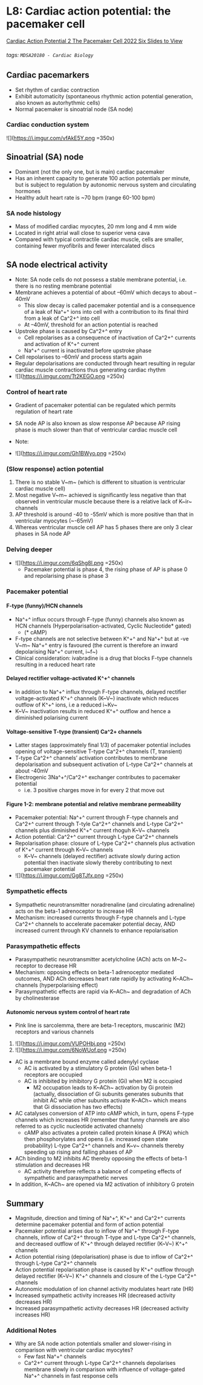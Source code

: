 # L8: Cardiac action potential: the pacemaker cell
[Cardiac Action Potential 2 The Pacemaker Cell 2022 Six Slides to View](https://brightspace.ucd.ie/d2l/le/content/155449/viewContent/1823185/View)
###### tags: `MDSA20180 - Cardiac Biology`

## Cardiac pacemarkers
- Set rhythm of cardiac contraction
- Exhibit automaticity (spontaneous rhythmic action potential generation, also known as autorhythmic cells)
- Normal pacemaker is sinoatrial node (SA node)

### Cardiac conduction system
![](https://i.imgur.com/vfAkE5Y.png =350x)

## Sinoatrial (SA) node 
- Dominant (not the only one, but is main) cardiac pacemaker
- Has an inherent capacity to generate 100 action potentials per minute, but is subject to regulation by autonomic nervous system and circulating hormones
- Healthy adult heart rate is ~70 bpm (range 60-100 bpm)

### SA node histology
- Mass of modified cardiac myocytes, 20 mm long and 4 mm wide
- Located in right atrial wall close to superior vena cava
- Compared with typical contractile cardiac muscle, cells are smaller, containing fewer myofibrils and fewer intercalated discs

## SA node electrical activity
- Note: SA node cells do not  possess a stable membrane potential, i.e. there is no resting membrane potential
- Membrane achieves a potential of about –60mV which decays to about –40mV
    - This slow decay is called pacemaker potential and is a consequence of a leak of Na^+^ ions into cell  with  a  contribution to its final third from a leak of Ca^2+^ into cell
    - At –40mV, threshold for an action potential is reached
- Upstroke phase is caused by Ca^2+^ entry
    - Cell repolarises as a consequence of inactivation of Ca^2+^ currents and activation of K^+^ current
    - Na^+^ current is inactivated before upstroke phase
- Cell repolarises to –60mV and process starts again
- Regular depolarisations are conducted through heart resulting in regular cardiac muscle contractions thus generating cardiac rhythm
- ![](https://i.imgur.com/Tt2KEGO.png =250x)

### Control of heart rate
- Gradient of pacemaker potential can be regulated which permits regulation of heart rate
- SA node AP is also known as slow response AP because AP rising phase is much slower than that of ventricular cardiac muscle cell
- Note: 
    
- ![](https://i.imgur.com/Gh1BWyo.png =250x)

### (Slow response) action potential
1. There is no stable V~m~ (which is different to situation is ventricular cardiac muscle cell)
2. Most  negative V~m~ achieved is significantly less negative than that observed in ventricular muscle because there is a relative lack of K~ir~ channels
3. AP threshold is around -40 to -55mV which is more positive than that in ventricular myocytes (~-65mV)
4. Whereas ventricular muscle cell AP has 5 phases there are only 3 clear phases in SA node AP

### Delving deeper
- ![](https://i.imgur.com/6qShg8l.png =250x)
    - Pacemaker potential is phase 4, the rising phase of AP is phase 0 and repolarising phase is phase 3

### Pacemaker potential
#### F-type (funny)/HCN channels
- Na^+^ influx occurs through F-type (funny) channels also known as HCN channels (Hyperpolarisation-activated, Cyclic Nucleotide* gated)
    - (* cAMP)
- F-type channels are not selective between K^+^ and Na^+^ but at -ve V~m~ Na^+^ entry is favoured (the current is therefore an inward depolarising Na^+^ current, i~f~)
- Clinical consideration: ivabradine is a drug that blocks F-type channels resulting in a reduced heart rate

#### Delayed rectifier voltage-activated K^+^ channels
- In addition to Na^+^ influx through F-type channels, delayed rectifier voltage-activated K^+^ channels (K~V~) inactivate which reduces outflow of K^+^ ions, i.e a reduced i~Kv~
- K~V~ inactivation results in reduced K^+^ outflow and hence a diminished polarising current 

#### Voltage-sensitive T-type (transient) Ca^2+ channels
- Latter stages (approximately final 1/3) of pacemaker potential includes opening of voltage-sensitive T-type Ca^2+^ channels (T, transient)
- T-type Ca^2+^ channels’ activation contributes to membrane depolarisation and subsequent activation of L-type Ca^2+^ channels at about -40mV
- Electrogenic 3Na^+^/Ca^2+^ exchanger contributes to pacemaker potential
    - i.e. 3 positive charges move in for every 2 that move out

#### Figure 1-2: membrane potential and relative membrane permeability
- Pacemaker potential: Na^+^ current through F-type channels and Ca^2+^ current through T-tyle Ca^2+^ channels and L-type Ca^2+^ channels plus diminished K^+^ current rhoguh K~V~ channels
- Action potential: Ca^2+^ current through L-type Ca^2+^ channels
- Repolarisation phase: closure of L-type Ca^2+^ channels plus activation of K^+^ current through K~V~ channels
    - K~V~ channels (delayed rectifier) activate slowly during action potential then inactivate slowly thereby contributing to next pacemaker potential
- ![](https://i.imgur.com/Gg8TJfx.png =250x)

### Sympathetic effects
- Sympathetic neurotransmitter noradrenaline (and circulating adrenaline) acts on the beta-1 adrenoceptor to increase HR
- Mechanism: increased currents through F-type channels and L-type Ca^2+^ channels to accelerate pacemaker potential decay, AND increased current through KV channels to enhance repolarisation

### Parasympathetic effects
- Parasympathetic neurotransmitter acetylcholine (ACh) acts on M~2~ receptor to decrease HR
- Mechanism: opposing effects on beta-1 adrenoceptor mediated outcomes, AND ACh decreases heart rate rapidly by activating K~ACh~ channels (hyperpolarising effect)
- Parasympathetic effects are rapid via K~ACh~ and degradation of ACh by cholinesterase 

#### Autonomic nervous system control of heart rate
- Pink line is sarcolemma, there are beta-1 receptors, muscarinic (M2) receptors and various channels
1. ![](https://i.imgur.com/VUPOHbj.png =250x)
2. ![](https://i.imgur.com/6NoWUof.png =250x)
- AC is a membrane bound enzyme called adenylyl cyclase
    - AC is  activated by a stimulatory G protein (Gs) when beta-1 receptors are occupied
    - AC is inhibited by inhibitory G protein (Gi) when M2 is occupied
        - M2 occupation leads to K~ACh~ activation by Gi protein (actually, dissociation of Gi subunits generates subunits that inhibit AC while other subunits activate K~ACh~ which means that Gi dissociation has two effects)
- AC catalyses conversion of ATP into cAMP which, in turn, opens F-type channels which increases HR (remember  that   funny channels are also referred to as cyclic nucleotide activated  channels)
    - cAMP also activates a protein called protein kinase A  (PKA) which then phosphorylates and opens (i.e. increased open state probability) L-type Ca^2+^ channels and K~v~ channels thereby speeding up rising and falling phases of AP
- ACh binding to M2 inhibits AC thereby opposing the effects of beta-1 stimulation and decreases HR
    - AC activity therefore reflects a balance of competing effects of sympathetic and parasympathetic nerves
- In addition, K~ACh~ are opened via M2 activation of inhibitory G protein

## Summary
- Magnitude, direction and timing of Na^+^, K^+^ and Ca^2+^ currents determine pacemaker potential and form of action potential
- Pacemaker potential arises due to inflow of Na^+^ through F-type channels, inflow of Ca^2+^ through T-type and L-type Ca^2+^ channels, and decreased outflow of K^+^ through delayed rectifier (K~V~) K^+^ channels
- Action potential rising (depolarisation) phase is due to inflow of Ca^2+^ through L-type Ca^2+^ channels
- Action potential repolarisation phase is caused by K^+^ outflow through delayed rectifier (K~V~) K^+^ channels and closure of the L-type Ca^2+^ channels 
- Autonomic modulation of ion channel activity modulates heart rate (HR)
- Increased sympathetic activity increases HR (decreased activity decreases HR)
- Increased parasympathetic activity decreases HR (decreased activity increases HR)

### Additional Notes
- Why are SA node action potentials smaller and slower-rising in comparison with ventricular cardiac myocytes?
    - Few fast Na^+^ channels
    - Ca^2+^ current through L-type Ca^2+^ channels depolarises membrane slowly in comparison with influence of voltage-gated Na^+^ channels in fast response cells
